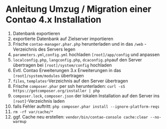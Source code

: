 # Anleitung Umzug / Migration einer Contao 4.x Installation

1. Datenbank exportieren
2. exportierte Datenbank auf Zielserver importieren
3. Frische `contao-manager.phar.php` herunterladen und in das `/web` - Verzeichnis des Servers legen
4. `parameters.yml`,`config.yml` hochladen `[root]/app/config` und anpassen
5. `localconfig.php`, `langconfig.php`, `dcaconfig.php`auf den Server übertragen bei `[root]/system/config` hochladen
6. Evtl. Contao Erweiterungen 3.x Erweiterungen in das `[root]/system/modules` übertragen
7. `files`, `templates`-Verzeichnis auf den Server übertragen
8. Frische `composer.phar` per ssh herunterladen: `curl -sS https://getcomposer.org/installer | php`
9. `composer.lock`, `composer.json` der lokalen Installation auf den Server ins `[root]`-Verzeichnis laden
10. falls Fehler auftritt: `php composer.phar install --ignore-platform-reqs`
11. `rm -rf var/cache/*`
12. ggf. Cache neu erstellen: `vendor/bin/contao-console cache:clear --no-warmup`
